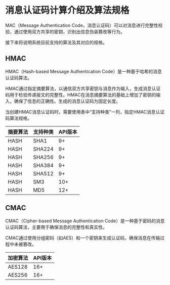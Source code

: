 # 消息认证码计算介绍及算法规格

MAC（Message Authentication Code，消息认证码）可以对消息进行完整性校验，通过使用双方共享的密钥，识别出信息伪装篡改等行为。

接下来将说明系统目前支持的算法及其对应的规格。

## HMAC
HMAC（Hash-based Message Authentication Code）是一种基于哈希的消息认证码算法。

HMAC通过指定摘要算法，以通信双方共享密钥与消息作为输入，生成消息认证码用于检验传递报文的完整性。HMAC在消息摘要算法的基础上增加了密钥的输入，确保了信息的正确性。生成的消息认证码为固定长度。

当创建HMAC消息认证码时，需要使用表中“支持种类”一列，指定HMAC消息认证码算法规格。

| 摘要算法 | 支持种类 | API版本 | 
| -------- | -------- | -------- |
| HASH | SHA1 | 9+ | 
| HASH | SHA224 | 9+ | 
| HASH | SHA256 | 9+ | 
| HASH | SHA384 | 9+ | 
| HASH | SHA512 | 9+ | 
| HASH | SM3 | 10+ | 
| HASH | MD5 | 12+ | 

## CMAC

‌CMAC（Cipher-based Message Authentication Code）是一种基于密码的消息认证码算法，主要用于确保消息的完整性和真实性。

CMAC通过使用分组密码（如AES）和一个密钥来生成认证码，确保消息在传输过程中未被篡改‌。

| 加密算法 | API版本 | 
| -------- | -------- |
| AES128 | 16+ |
| AES256 | 16+ |
